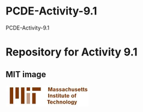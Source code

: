 # PCDE-Activity-9.1
PCDE-Activity-9.1
# Repository for Activity 9.1

## MIT image
<img src = "image.png">
